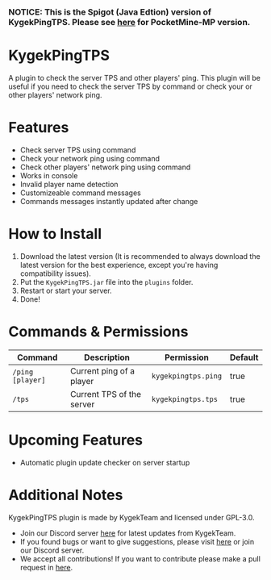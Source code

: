 ### NOTICE: This is the Spigot (Java Edtion) version of KygekPingTPS. Please see [here](https://github.com/KygekTeam/KygekPingTPS) for PocketMine-MP version.

# KygekPingTPS

A plugin to check the server TPS and other players' ping. This plugin will be useful if you need to check the server TPS by command or check your or other players' network ping.

# Features

- Check server TPS using command
- Check your network ping using command
- Check other players' network ping using command
- Works in console
- Invalid player name detection
- Customizeable command messages
- Commands messages instantly updated after change

# How to Install

1. Download the latest version (It is recommended to always download the latest version for the best experience, except you're having compatibility issues).
2. Put the `KygekPingTPS.jar` file into the `plugins` folder.
3. Restart or start your server.
4. Done!

# Commands & Permissions

| Command | Description | Permission | Default |
| --- | --- | --- | --- |
| `/ping [player]` | Current ping of a player | `kygekpingtps.ping` | true |
| `/tps` | Current TPS of the server | `kygekpingtps.tps` | true |

# Upcoming Features

- Automatic plugin update checker on server startup

# Additional Notes

KygekPingTPS plugin is made by KygekTeam and licensed under GPL-3.0.

- Join our Discord server <a href="https://discord.gg/CXtqUZv">here</a> for latest updates from KygekTeam.
- If you found bugs or want to give suggestions, please visit <a href="https://github.com/KygekTeam/KygekPingTPS-Spigot/issues">here</a> or join our Discord server.
- We accept all contributions! If you want to contribute please make a pull request in <a href="https://github.com/KygekTeam/KygekPingTPS-Spigot/pulls">here</a>.
